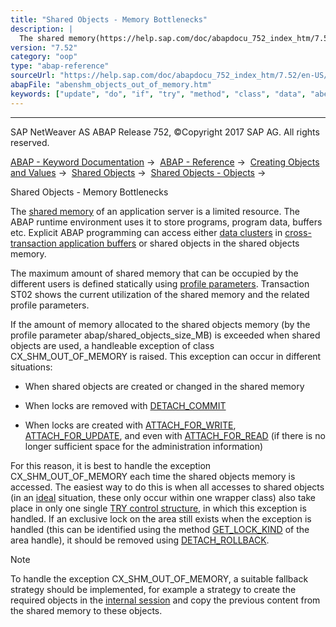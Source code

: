 ```yaml
---
title: "Shared Objects - Memory Bottlenecks"
description: |
  The shared memory(https://help.sap.com/doc/abapdocu_752_index_htm/7.52/en-US/abenshared_memory_glosry.htm 'Glossary Entry') of an application server is a limited resource. The ABAP runtime environment uses it to store programs, program data, buffers etc. Explicit ABAP programming can access either
version: "7.52"
category: "oop"
type: "abap-reference"
sourceUrl: "https://help.sap.com/doc/abapdocu_752_index_htm/7.52/en-US/abenshm_objects_out_of_memory.htm"
abapFile: "abenshm_objects_out_of_memory.htm"
keywords: ["update", "do", "if", "try", "method", "class", "data", "abenshm", "objects", "out", "memory"]
---
```


* * *

SAP NetWeaver AS ABAP Release 752, ©Copyright 2017 SAP AG. All rights reserved.

[ABAP - Keyword Documentation](https://help.sap.com/doc/abapdocu_752_index_htm/7.52/en-US/abenabap.htm) →  [ABAP - Reference](https://help.sap.com/doc/abapdocu_752_index_htm/7.52/en-US/abenabap_reference.htm) →  [Creating Objects and Values](https://help.sap.com/doc/abapdocu_752_index_htm/7.52/en-US/abencreate_objects.htm) →  [Shared Objects](https://help.sap.com/doc/abapdocu_752_index_htm/7.52/en-US/abenabap_shared_objects.htm) →  [Shared Objects - Objects](https://help.sap.com/doc/abapdocu_752_index_htm/7.52/en-US/abenshm_objects.htm) → 

Shared Objects - Memory Bottlenecks

The [shared memory](https://help.sap.com/doc/abapdocu_752_index_htm/7.52/en-US/abenshared_memory_glosry.htm "Glossary Entry") of an application server is a limited resource. The ABAP runtime environment uses it to store programs, program data, buffers etc. Explicit ABAP programming can access either [data clusters](https://help.sap.com/doc/abapdocu_752_index_htm/7.52/en-US/abendata_cluster_glosry.htm "Glossary Entry") in [cross-transaction application buffers](https://help.sap.com/doc/abapdocu_752_index_htm/7.52/en-US/abencrosstrans_app_buffer_glosry.htm "Glossary Entry") or shared objects in the shared objects memory.

The maximum amount of shared memory that can be occupied by the different users is defined statically using [profile parameters](https://help.sap.com/doc/abapdocu_752_index_htm/7.52/en-US/abenprofile_parameter_glosry.htm "Glossary Entry"). Transaction ST02 shows the current utilization of the shared memory and the related profile parameters.

If the amount of memory allocated to the shared objects memory (by the profile parameter abap/shared\_objects\_size\_MB) is exceeded when shared objects are used, a handleable exception of class CX\_SHM\_OUT\_OF\_MEMORY is raised. This exception can occur in different situations:

-   When shared objects are created or changed in the shared memory

-   When locks are removed with [DETACH\_COMMIT](https://help.sap.com/doc/abapdocu_752_index_htm/7.52/en-US/abenshm_cl_shm_area.htm)

-   When locks are created with [ATTACH\_FOR\_WRITE](https://help.sap.com/doc/abapdocu_752_index_htm/7.52/en-US/abenshm_area_class.htm), [ATTACH\_FOR\_UPDATE](https://help.sap.com/doc/abapdocu_752_index_htm/7.52/en-US/abenshm_area_class.htm), and even with [ATTACH\_FOR\_READ](https://help.sap.com/doc/abapdocu_752_index_htm/7.52/en-US/abenshm_area_class.htm) (if there is no longer sufficient space for the administration information)

For this reason, it is best to handle the exception CX\_SHM\_OUT\_OF\_MEMORY each time the shared objects memory is accessed. The easiest way to do this is when all accesses to shared objects (in an [ideal](https://help.sap.com/doc/abapdocu_752_index_htm/7.52/en-US/abenuse_shared_objects_guidl.htm "Guideline") situation, these only occur within one wrapper class) also take place in only one single [TRY control structure](https://help.sap.com/doc/abapdocu_752_index_htm/7.52/en-US/abaptry.htm), in which this exception is handled. If an exclusive lock on the area still exists when the exception is handled (this can be identified using the method [GET\_LOCK\_KIND](https://help.sap.com/doc/abapdocu_752_index_htm/7.52/en-US/abenshm_cl_shm_area.htm) of the area handle), it should be removed using [DETACH\_ROLLBACK](https://help.sap.com/doc/abapdocu_752_index_htm/7.52/en-US/abenshm_cl_shm_area.htm).

Note

To handle the exception CX\_SHM\_OUT\_OF\_MEMORY, a suitable fallback strategy should be implemented, for example a strategy to create the required objects in the [internal session](https://help.sap.com/doc/abapdocu_752_index_htm/7.52/en-US/abeninternal_session_glosry.htm "Glossary Entry") and copy the previous content from the shared memory to these objects.